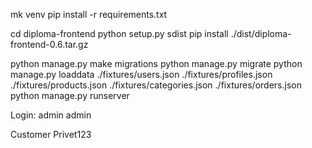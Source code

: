 mk venv
pip install -r requirements.txt 

cd diploma-frontend
python setup.py sdist
pip install ./dist/diploma-frontend-0.6.tar.gz

python manage.py make migrations
python manage.py migrate
python manage.py loaddata ./fixtures/users.json ./fixtures/profiles.json ./fixtures/products.json ./fixtures/categories.json  ./fixtures/orders.json 
python manage.py runserver

Login: 
admin
admin

Customer
Privet123